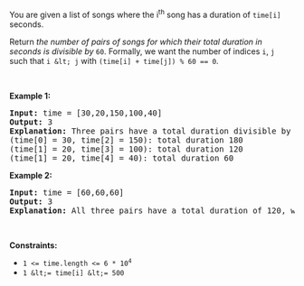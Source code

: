 You are given a list of songs where the i<sup>th</sup> song has a duration of `` time[i] `` seconds.

Return _the number of pairs of songs for which their total duration in seconds is divisible by_ `` 60 ``. Formally, we want the number of indices `` i ``, `` j `` such that `` i &lt; j `` with `` (time[i] + time[j]) % 60 == 0 ``.

&nbsp;

__Example 1:__

<pre>
<strong>Input:</strong> time = [30,20,150,100,40]
<strong>Output:</strong> 3
<strong>Explanation:</strong> Three pairs have a total duration divisible by 60:
(time[0] = 30, time[2] = 150): total duration 180
(time[1] = 20, time[3] = 100): total duration 120
(time[1] = 20, time[4] = 40): total duration 60
</pre>

__Example 2:__

<pre>
<strong>Input:</strong> time = [60,60,60]
<strong>Output:</strong> 3
<strong>Explanation:</strong> All three pairs have a total duration of 120, which is divisible by 60.
</pre>

&nbsp;

__Constraints:__

*   <code>1 &lt;= time.length &lt;= 6 * 10<sup>4</sup></code>
*   `` 1 &lt;= time[i] &lt;= 500 ``
